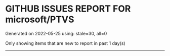 
# GITHUB ISSUES REPORT FOR microsoft/PTVS


Generated on 2022-05-25 using: stale=30, all=0


Only showing items that are new to report in past 1 day(s)


---
